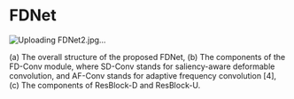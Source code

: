 # FDNet
![Uploading FDNet2.jpg…]()

(a) The overall structure of the proposed FDNet, (b) The components of the FD-Conv module, where SD-Conv stands
for saliency-aware deformable convolution, and AF-Conv stands for adaptive frequency convolution [4], (c) The components
of ResBlock-D and ResBlock-U.
